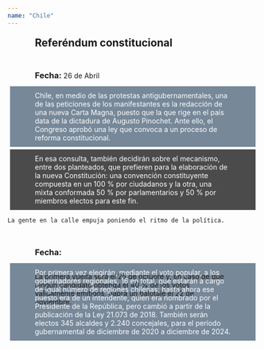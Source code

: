 ```yaml
---
name: "Chile"
---
```

<h2  style="
    padding: 5px 50px;
    margin: 5px;
    display: block;">
    <strong>Referéndum constitucional</strong>
</h2>
<div style="
    padding: 5px 50px;
    margin: 5px;
    display: inline-block;
    height: 40px">
    <h3 style="
        display: inline-block;">
    Fecha:
    </h3>
    <p style="
        display: inline-block;">
        26 de Abril
    </p>
</div>
<p style="
    background-color: lightslategray;
    color: white;
    padding: 10 50px;
    margin: 5px">
    Chile, en medio de las protestas antigubernamentales, una de las peticiones de los manifestantes es la redacción de una nueva Carta Magna, puesto que la que rige en el país data de la dictadura de Augusto Pinochet.
    Ante ello, el Congreso aprobó una ley que convoca a un proceso de reforma constitucional.
</p>
<p style="
    background-color: black;
    opacity: 0.7;
    color: white;
    padding: 10 50px;
    margin: 5px">
    En esa consulta, también decidirán sobre el mecanismo, entre dos planteados, que prefieren para la elaboración de la nueva Constitución: una convención constituyente compuesta en un 100 % por ciudadanos y la otra, una mixta conformada 50 % por parlamentarios y 50 % por miembros electos para este fin.

    La gente en la calle empuja poniendo el ritmo de la política.
</p>

<div style="
    padding: 5px 50px;
    margin: 5px;
    display: inline-block;
    height: 40px">
    <h3 style="
        display: inline-block;">
    Fecha:
    </h3>
    <p style="
        display: inline-block;">
        La primera vuelta será el 25 de octubre y, en caso de que ningún candidato obtenga el 40 % de los votos válidamente emitidos, habrá un balotaje el 22 de noviembre.
    </p>
</div>
<p style="
    background-color: lightslategray;
    color: white;
    padding: 10 50px;
    margin: 5px">
    Por primera vez elegirán, mediante el voto popular, a los gobernadores regionales, 16 en total, que estarán a cargo de igual número de regiones chilenas; hasta ahora ese puesto era de un intendente, quien era nombrado por el Presidente de la República, pero cambió a partir de la publicación de la Ley 21.073 de 2018.
    También serán electos 345 alcaldes y 2.240 concejales, para el período gubernamental de diciembre de 2020 a diciembre de 2024.
</p>